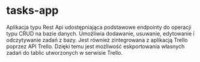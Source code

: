 # tasks-app
Aplikacja typu Rest Api udostępniająca podstawowe endpointy do operacji typu CRUD na bazie danych. 
Umożliwia dodawanie, usuwanie, edytowanie i odczytywanie zadań z bazy. Jest również zintegrowana z aplikacją Trello poprzez API Trello. 
Dzięki temu jest możliwość eskportowania własnych zadań do tablic utworzonych w serwisie Trello.
